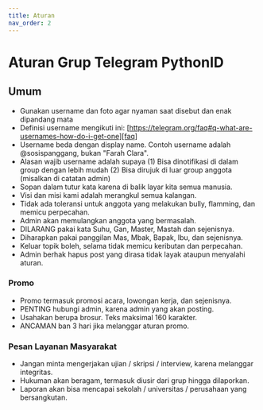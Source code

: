 ```yaml
---
title: Aturan
nav_order: 2
---
```


# Aturan Grup Telegram PythonID

## Umum

- Gunakan username dan foto agar nyaman saat disebut dan enak dipandang mata
- Definisi username mengikuti ini: [https://telegram.org/faq#q-what-are-usernames-how-do-i-get-one][faq]
- Username beda dengan display name. Contoh username adalah @sosispanggang, bukan "Farah Clara".
- Alasan wajib username adalah supaya
(1) Bisa dinotifikasi di dalam group dengan lebih mudah
(2) Bisa dirujuk di luar group anggota (misalkan di catatan admin)
- Sopan dalam tutur kata karena di balik layar kita semua manusia.
- Visi dan misi kami adalah merangkul semua kalangan.
- Tidak ada toleransi untuk anggota yang melakukan bully, flamming, dan memicu perpecahan.
- Admin akan memulangkan anggota yang bermasalah.
- DILARANG pakai kata Suhu, Gan, Master, Mastah dan sejenisnya.
- Diharapkan pakai panggilan Mas, Mbak, Bapak, Ibu, dan sejenisnya.
- Keluar topik boleh, selama tidak memicu keributan dan perpecahan.
- Admin berhak hapus post yang dirasa tidak layak ataupun menyalahi aturan.

### Promo

- Promo termasuk promosi acara, lowongan kerja, dan sejenisnya.
- PENTING hubungi admin, karena admin yang akan posting.
- Usahakan berupa brosur. Teks maksimal 160 karakter.
- ANCAMAN ban 3 hari jika melanggar aturan promo.

### Pesan Layanan Masyarakat

- Jangan minta mengerjakan ujian / skripsi / interview, karena melanggar integritas.
- Hukuman akan beragam, termasuk diusir dari grup hingga dilaporkan.
- Laporan akan bisa mencapai sekolah / universitas / perusahaan yang bersangkutan.

[faq]: https://telegram.org/faq#q-what-are-usernames-how-do-i-get-one
